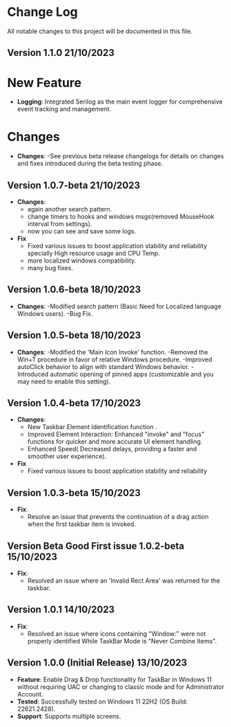 # Change Log

All notable changes to this project will be documented in this file.

## Version 1.1.0 21/10/2023
# New Feature
- **Logging**: Integrated Serilog as the main event logger for comprehensive event tracking and management.
# Changes
- **Changes**: 
  -See previous beta release changelogs for details on changes and fixes introduced during the beta testing phase.
  

## Version 1.0.7-beta 21/10/2023
- **Changes**: 
  - again another search pattern.
  - change timers to hooks and windows msgs(removed MouseHook interval from settings).
  - now you can see and save some logs.
- **Fix**
  - Fixed various issues to boost application stability and reliability specially High resource usage and CPU Temp.
  - more localized windows compatibility.
  - many bug fixes.

## Version  1.0.6-beta 18/10/2023
- **Changes**: 
 -Modified search pattern (Basic Need for Localized language Windows users).
 -Bug Fix.

## Version  1.0.5-beta 18/10/2023
- **Changes**: 
 -Modified the 'Main Icon Invoke' function.
 -Removed the Win+T procedure in favor of relative Windows procedure.
 -Improved autoClick behavior to align with standard Windows behavior. 
 -Introduced automatic opening of pinned apps (customizable and you may need to enable this setting).


## Version  1.0.4-beta 17/10/2023
- **Changes**: 
  - New Taskbar Element Identification function .
  - Improved Element Interaction: Enhanced "invoke" and "focus" functions for quicker and more accurate UI element handling.
  - Enhanced Speed( Decreased delays, providing a faster and smoother user experience).
- **Fix**
  - Fixed various issues to boost application stability and reliability
  
 
## Version  1.0.3-beta 15/10/2023
- **Fix**: 
  - Resolve an issue that prevents the continuation of a drag action when the first taskbar item is invoked.

## Version Beta Good First issue 1.0.2-beta 15/10/2023
- **Fix**: 
  - Resolved an issue where an 'Invalid Rect Area' was returned for the taskbar.
  
  
  
## Version 1.0.1 14/10/2023

- **Fix**: 
  - Resolved an issue where icons containing "Window:" were not properly identified While TaskBar Mode is "Never Combine Items".
  

## Version 1.0.0 (Initial Release) 13/10/2023

- **Feature**: Enable Drag & Drop functionality for TaskBar in Windows 11 without requiring UAC or changing to classic mode and for Administrator Account.
- **Tested**: Successfully tested on Windows 11 22H2 (OS Build: 22621.2428).
- **Support**: Supports multiple screens.
